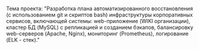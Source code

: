 Тема проекта: "Разработка плана автоматизированного восстановления (с использованием git и скриптов bash) 
инфраструктуры корпоративных сервисов, включающей системы: web-приложение (WIKI организации), 
кластер БД (MySQL) с репликацией и созданием бэкапов, балансировку web-серверов (Apache, Nginx),
 мониторинг (Prometheus), логирование (ELK - стек)."
